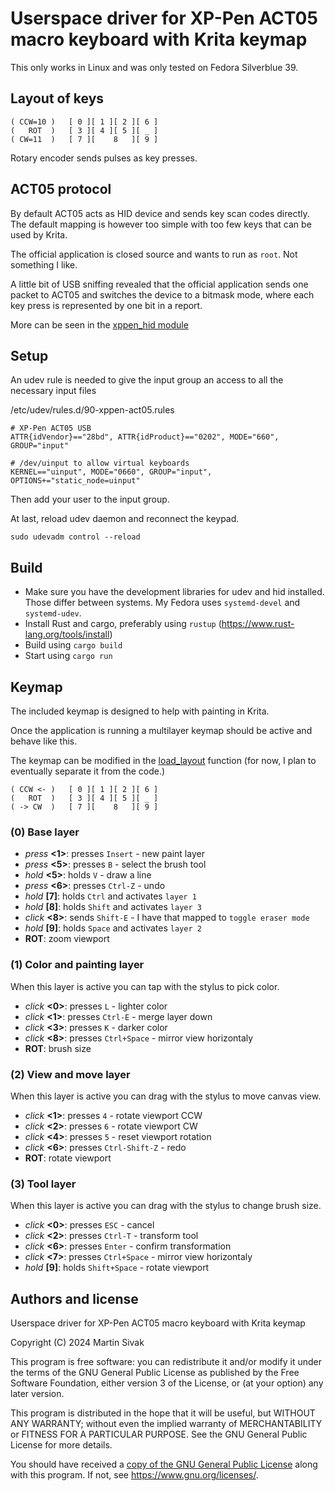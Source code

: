 # Userspace driver for XP-Pen ACT05 macro keyboard with Krita keymap

This only works in Linux and was only tested on Fedora Silverblue 39.

## Layout of keys

```
( CCW=10 )   [ 0 ][ 1 ][ 2 ][ 6 ]
(   ROT  )   [ 3 ][ 4 ][ 5 ][ _ ]
( CW=11  )   [ 7 ][    8   ][ 9 ]
```

Rotary encoder sends pulses as key presses.

## ACT05 protocol

By default ACT05 acts as HID device and sends key scan codes directly. The default mapping is however too simple with too few keys that can be used by Krita.

The official application is closed source and wants to run as `root`. Not something I like.

A little bit of USB sniffing revealed that the official application sends one packet to ACT05 and switches the device to a bitmask mode, where each key press is represented by one bit in a report.

More can be seen in the [xppen_hid module](src/xppen_hid/mod.rs#L74)

## Setup

An udev rule is needed to give the input group an access to all the necessary input files

/etc/udev/rules.d/90-xppen-act05.rules

```
# XP-Pen ACT05 USB
ATTR{idVendor}=="28bd", ATTR{idProduct}=="0202", MODE="660", GROUP="input"

# /dev/uinput to allow virtual keyboards
KERNEL=="uinput", MODE="0660", GROUP="input", OPTIONS+="static_node=uinput"
```

Then add your user to the input group.

At last, reload udev daemon and reconnect the keypad.

```
sudo udevadm control --reload
```

## Build

- Make sure you have the development libraries for udev and hid installed. Those differ between systems. My Fedora uses `systemd-devel` and `systemd-udev`.
- Install Rust and cargo, preferably using `rustup` (https://www.rust-lang.org/tools/install)
- Build using `cargo build`
- Start using `cargo run`

## Keymap

The included keymap is designed to help with painting in Krita.

Once the application is running a multilayer keymap should be active and behave like this.

The keymap can be modified in the [load_layout](src/layout/serialization.rs#L18) function (for now, I plan to eventually separate it from the code.)

```
( CCW <- )   [ 0 ][ 1 ][ 2 ][ 6 ]
(   ROT  )   [ 3 ][ 4 ][ 5 ][ _ ]
( -> CW  )   [ 7 ][    8   ][ 9 ]
```

### (0) Base layer

- *press* **<1>**: presses `Insert` - new paint layer
- *press* **<5>**: presses `B` - select the brush tool
- *hold* **<5>**: holds `V` - draw a line
- *press* **<6>**: presses `Ctrl-Z` - undo
- *hold* **[7]**: holds `Ctrl` and activates `layer 1`
- *hold* **[8]**: holds `Shift` and activates `layer 3`
- *click* **<8>**: sends `Shift-E` - I have that mapped to `toggle eraser mode`
- *hold* **[9]**: holds `Space` and activates `layer 2`
- **ROT**: zoom viewport

### (1) Color and painting layer

When this layer is active you can tap with the stylus to
pick color.

- *click* **<0>**: presses `L` - lighter color
- *click* **<1>**: presses `Ctrl-E` - merge layer down
- *click* **<3>**: presses `K` - darker color
- *click* **<8>**: presses `Ctrl+Space` - mirror view horizontaly
- **ROT**: brush size

### (2) View and move layer

When this layer is active you can drag with the stylus to move
canvas view.

- *click* **<1>**: presses `4` - rotate viewport CCW
- *click* **<2>**: presses `6` - rotate viewport CW
- *click* **<4>**: presses `5` - reset viewport rotation
- *click* **<6>**: presses `Ctrl-Shift-Z` - redo
- **ROT**: rotate viewport

### (3) Tool layer

When this layer is active you can drag with the stylus to change
brush size.

- *click* **<0>**: presses `ESC` - cancel
- *click* **<2>**: presses `Ctrl-T` - transform tool
- *click* **<6>**: presses `Enter` - confirm transformation
- *click* **<7>**: presses `Ctrl+Space` - mirror view horizontaly
- *hold* **[9]**: holds `Shift+Space` - rotate viewport


## Authors and license

Userspace driver for XP-Pen ACT05 macro keyboard with Krita keymap

Copyright (C) 2024  Martin Sivak

This program is free software: you can redistribute it and/or modify
it under the terms of the GNU General Public License as published by
the Free Software Foundation, either version 3 of the License, or
(at your option) any later version.

This program is distributed in the hope that it will be useful,
but WITHOUT ANY WARRANTY; without even the implied warranty of
MERCHANTABILITY or FITNESS FOR A PARTICULAR PURPOSE.  See the
GNU General Public License for more details.

You should have received a [copy of the GNU General Public License](LICENSE)
along with this program.  If not, see <https://www.gnu.org/licenses/>.